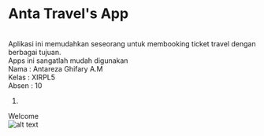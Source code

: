 # Anta Travel's App
<br>
Aplikasi ini memudahkan seseorang untuk membooking ticket travel dengan berbagai tujuan.<br>
Apps ini sangatlah mudah digunakan
<br>
Nama  : Antareza Ghifary A.M<br>
Kelas : XIRPL5<br>
Absen : 10

1. <br>
Welcome<br>
![alt text](http://raw.githubusercontent.com/AntaTravel/Touring/gambar/Apps/dash_admin.png)
